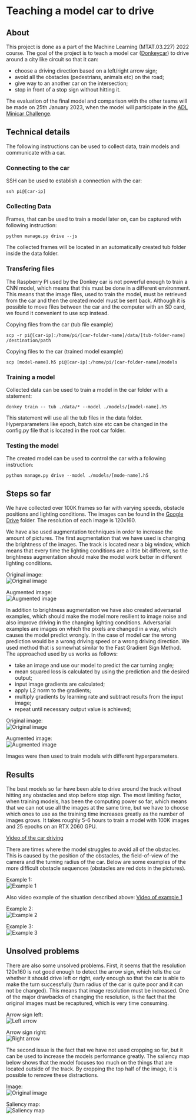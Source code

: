 # Teaching a model car to drive

## About

This project is done as a part of the Machine Learning (MTAT.03.227) 2022 course. The goal of the project is to teach a model car ([Donkeycar](http://docs.donkeycar.com/)) to drive around a city like circuit so that it can:
- choose a driving direction based on a left/right arrow sign;
- avoid all the obstacles (pedestrians, animals etc) on the road;
- give way to an another car on the intersection;
- stop in front of a stop sign without hitting it.

The evaluation of the final model and comparison with the other teams will be made on 25th January 2023, when the model will participate in the [ADL Minicar Challenge](https://docs.google.com/document/d/1lKWmzDgB0UsW0jYLL02xssNvKfSIyu-uawcHl9se4VY/edit).

## Technical details

The following instructions can be used to collect data, train models and communicate with a car.

### Connecting to the car

SSH can be used to establish a connection with the car:

```
ssh pi@[car-ip]
```

### Collecting Data

Frames, that can be used to train a model later on, can be captured with following instruction:

```
python manage.py drive --js
```

The collected frames will be located in an automatically created tub folder inside the data folder.

### Transfering files

The Raspberry PI used by the Donkey car is not powerful enough to train a CNN model, which means that this must be done in a different environment. This means that the image files, used to train the model, must be retrieved from the car and then the created model must be sent back. Although it is possible to move files between the car and the computer with an SD card, we found it convenient to use scp instead.

Copying files from the car (tub file example)

```
scp -r pi@[car-ip]:/home/pi/[car-folder-name]/data/[tub-folder-name] /destination/path
```

Copying files to the car (trained model example)

```
scp [model-name].h5 pi@[car-ip]:/home/pi/[car-folder-name]/models
```

### Training a model 

Collected data can be used to train a model in the car folder with a statement:

```
donkey train -- tub ./data/* --model ./models/[model-name].h5
```

This statement will use all the tub files in the data folder.  
Hyperparameters like epoch, batch size etc can be changed in the config.py file that is located in the root car folder.

### Testing the model

The created model can be used to control the car with a following instruction:

```
python manage.py drive --model ./models/[mode-name].h5
```

## Steps so far

We have collected over 100K frames so far with varying speeds, obstacle positions and lighting conditions. The images can be found in the [Google Drive](https://drive.google.com/drive/folders/1s1fuojH4sHv6buKUtdfz4J60KtZhVlmV) folder. The resolution of each image is 120x160.

We have also used augmentation techniques in order to increase the amount of pictures. The first augmentation that we have used is changing the brightness of the images. The track is located near a big window, which means that every time the lighting conditions are a little bit different, so the brightness augmentation should make the model work better in different lighting conditions.  

Original image:  
![Original image](./readme-images/brightness_original.jpg)  

Augmented image:  
![Augmented image](./readme-images/brightness1.jpg)

In addition to brightness augmentation we have also created adversarial examples, which should make the model more resilient to image noise and also improve driving in the changing lighting conditions. Adversarial examples are images on which the pixels are changed in a way, which causes the model predict wrongly. In the case of model car the wrong prediction would be a wrong driving speed or a wrong driving direction. We used method that is somewhat similar to the Fast Gradient Sign Method. The approached used by us works as follows:
- take an image and use our model to predict the car turning angle;
- mean squared loss is calculated by using the prediction and the desired output;
- input image gradients are calculated;
- apply L2 norm to the gradients;
- multiply gradients by learning rate and subtract results from the input image;
- repeat until necessary output value is achieved;

Original image:  
![Original image](./readme-images/original.jpg)  

Augmented image:  
![Augmented image](./readme-images/adversarial.jpg)

Images were then used to train models with different hyperparameters.

## Results

The best models so far have been able to drive around the track without hitting any obstacles and stop before stop sign. The most limiting factor, when training models, has been the computing power so far, which means that we can not use all the images at the same time, but we have to choose which ones to use as the training time increases greatly as the number of images grows. It takes roughly 5-6 hours to train a model with 100K images and 25 epochs on an RTX 2060 GPU.

[Video of the car driving](https://drive.google.com/file/d/1e5_91DxPOrO1kGj9GawPWKugJTA5syZL/view?usp=sharing)

There are times where the model struggles to avoid all of the obstacles. This is caused by the position of the obstacles, the field-of-view of the camera and the turning radius of the car. Below are some examples of the more difficult obstacle sequences (obstacles are red dots in the pictures).

Example 1:  
![Example 1](./readme-images/fail1.png)

Also video example of the situation described above: [Video of example 1](https://drive.google.com/file/d/1uclQEHKjTmWkC09ThNpb38wZo-fYlblL/view?usp=sharing)

Example 2:  
![Example 2](./readme-images/fail2.png)

Example 3:  
![Example 3](./readme-images/fail3.png)

## Unsolved problems

There are also some unsolved problems. First, it seems that the resolution 120x160 is not good enough to detect the arrow sign, which tells the car whether it should drive left or right, early enough so that the car is able to make the turn successfully (turn radius of the car is quite poor and it can not be changed). This means that image resolution must be increased. One of the major drawbacks of changing the resolution, is the fact that the original images must be recaptured, which is very time consuming.

Arrow sign left:  
![Left arrow](./readme-images/arrow_sign1.jpg)

Arrow sign right:  
![Right arrow](./readme-images/arrow_sign2.jpg)

The second issue is the fact that we have not used cropping so far, but it can be used to increase the models performance greatly. The saliency map below shows that the model focuses too much on the things that are located outside of the track. By cropping the top half of the image, it is possible to remove these distractions.

Image:  
![Original image](./readme-images/original.jpg)  

Saliency map:  
![Saliency map](./readme-images/saliency.PNG)
